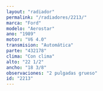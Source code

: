 ```yaml
---
layout: "radiador"
permalink: "/radiadores/2213/"
marca: "Ford"
modelo: "Aerostar"
ano: "1989"
motor: "V6 4.0"
transmision: "Automática"
parte: "432178"
clima: "Con clima"
alto: "22 1/2"
ancho: "18 3/8"
observaciones: "2 pulgadas grueso"
id: "2213"
---
```


